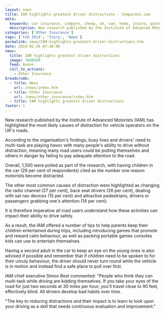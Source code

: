 ```yaml
---
layout: news
title: IAM highlights greatest driver distractions - Compareni.com
meta:
  keywords: car insurance, compare, cheap, uk, van, home, insure, quotes, online, comparison, bike, loans, life
  description: New research published by the Institute of Advanced Motorists (IAM) has highlighted the most likely causes of distraction for vehicle operators on the UK&#39;s roads
categories: ['Other Insurance']
tags: ['Feb 2014', 'Story', 'News']
permalink: news/IAM-highlights-greatest-driver-distractions.htm
date: 2014-02-26 07:30:00
news:
  title: IAM highlights greatest driver distractions
  image: 7040599
  feed: Axonn
  call_to_actions:
    - Other Insurance
breadcrumb:
  - title: News
    url: /news/index.htm
  - title: Other Insurance
    url: /news/other_insurance/index.htm
  - title: IAM highlights greatest driver distractions
footer: 1
---
```


New research published by the Institute of Advanced Motorists (IAM) has highlighted the most likely causes of distraction for vehicle operators on the UK&#39;s roads.

According to the organisation&#39;s findings, busy lives and drivers&#39; need to multi-task are playing havoc with many people&#39;s ability to drive without distraction, meaning many road users could be putting themselves and others in danger by failing to pay adequate attention to the road.

Overall, 1,500 were polled as part of the research, with having children in the car (29 per cent of respondents) cited as the number one reason motorists become distracted.

The other most common causes of distraction were highlighted as changing the radio channel (27 per cent), back seat drivers (26 per cent), dealing with sat nav devices (15 per cent) and attractive pedestrians, drivers or passengers grabbing one&#39;s attention (14 per cent).

It is therefore imperative all road users understand how these activities can impact their ability to drive safely.

As a result, the IAM offered a number of tips to help parents keep their children entertained during trips, including introducing games that promote and reward calm behaviour, as well as packing portable games consoles kids can use to entertain themselves.

Having a second adult in the car to keep an eye on the young ones is also advised if possible and remember that if children need to be spoken to for their unruly behaviour, the driver should never turn round while the vehicle is in motion and instead find a safe place to pull over first.

IAM chief executive Simon Best&nbsp;commented: &quot;People who think they can multi-task while driving are kidding themselves. If you take your eyes of the road for just two seconds at 30 miles per hour, you&#39;ll travel close to 90 feet, effectively blind. All drivers develop bad habits over time.

&quot;The key to reducing distractions and their impact is to learn to look upon your driving as a skill that needs continuous evaluation and improvement.&quot;
